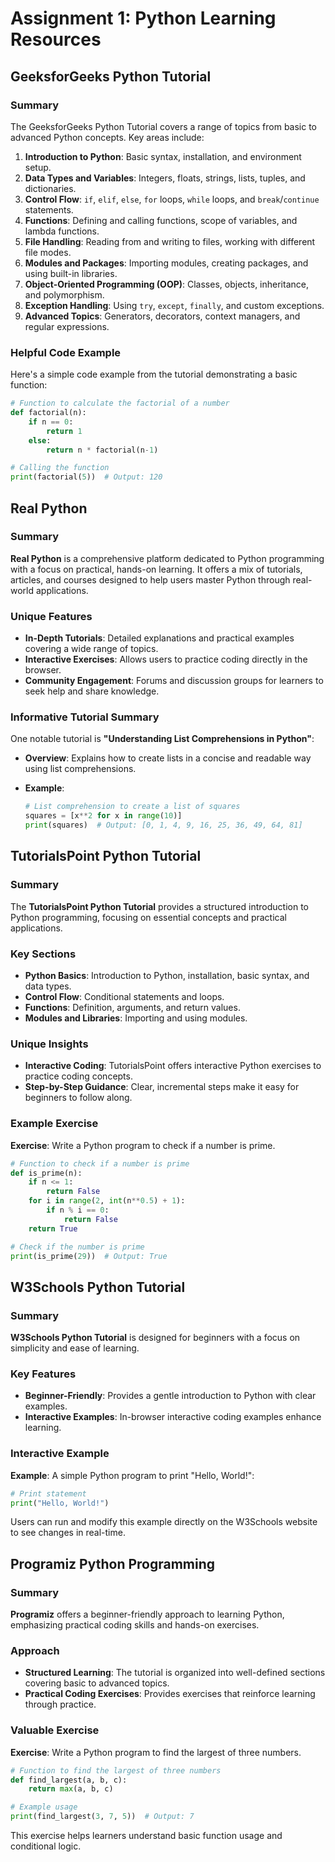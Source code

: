 
# Assignment 1: Python Learning Resources

## GeeksforGeeks Python Tutorial

### Summary

The GeeksforGeeks Python Tutorial covers a range of topics from basic to advanced Python concepts. Key areas include:

1. **Introduction to Python**: Basic syntax, installation, and environment setup.
2. **Data Types and Variables**: Integers, floats, strings, lists, tuples, and dictionaries.
3. **Control Flow**: `if`, `elif`, `else`, `for` loops, `while` loops, and `break`/`continue` statements.
4. **Functions**: Defining and calling functions, scope of variables, and lambda functions.
5. **File Handling**: Reading from and writing to files, working with different file modes.
6. **Modules and Packages**: Importing modules, creating packages, and using built-in libraries.
7. **Object-Oriented Programming (OOP)**: Classes, objects, inheritance, and polymorphism.
8. **Exception Handling**: Using `try`, `except`, `finally`, and custom exceptions.
9. **Advanced Topics**: Generators, decorators, context managers, and regular expressions.

### Helpful Code Example

Here's a simple code example from the tutorial demonstrating a basic function:

```python
# Function to calculate the factorial of a number
def factorial(n):
    if n == 0:
        return 1
    else:
        return n * factorial(n-1)

# Calling the function
print(factorial(5))  # Output: 120
```

## Real Python

### Summary

**Real Python** is a comprehensive platform dedicated to Python programming with a focus on practical, hands-on learning. It offers a mix of tutorials, articles, and courses designed to help users master Python through real-world applications.

### Unique Features

- **In-Depth Tutorials**: Detailed explanations and practical examples covering a wide range of topics.
- **Interactive Exercises**: Allows users to practice coding directly in the browser.
- **Community Engagement**: Forums and discussion groups for learners to seek help and share knowledge.

### Informative Tutorial Summary

One notable tutorial is **"Understanding List Comprehensions in Python"**:

- **Overview**: Explains how to create lists in a concise and readable way using list comprehensions.
- **Example**:

  ```python
  # List comprehension to create a list of squares
  squares = [x**2 for x in range(10)]
  print(squares)  # Output: [0, 1, 4, 9, 16, 25, 36, 49, 64, 81]
  ```

## TutorialsPoint Python Tutorial

### Summary

The **TutorialsPoint Python Tutorial** provides a structured introduction to Python programming, focusing on essential concepts and practical applications.

### Key Sections

- **Python Basics**: Introduction to Python, installation, basic syntax, and data types.
- **Control Flow**: Conditional statements and loops.
- **Functions**: Definition, arguments, and return values.
- **Modules and Libraries**: Importing and using modules.

### Unique Insights

- **Interactive Coding**: TutorialsPoint offers interactive Python exercises to practice coding concepts.
- **Step-by-Step Guidance**: Clear, incremental steps make it easy for beginners to follow along.

### Example Exercise

**Exercise**: Write a Python program to check if a number is prime.

```python
# Function to check if a number is prime
def is_prime(n):
    if n <= 1:
        return False
    for i in range(2, int(n**0.5) + 1):
        if n % i == 0:
            return False
    return True

# Check if the number is prime
print(is_prime(29))  # Output: True
```

## W3Schools Python Tutorial

### Summary

**W3Schools Python Tutorial** is designed for beginners with a focus on simplicity and ease of learning.

### Key Features

- **Beginner-Friendly**: Provides a gentle introduction to Python with clear examples.
- **Interactive Examples**: In-browser interactive coding examples enhance learning.

### Interactive Example

**Example**: A simple Python program to print "Hello, World!":

```python
# Print statement
print("Hello, World!")
```

Users can run and modify this example directly on the W3Schools website to see changes in real-time.

## Programiz Python Programming

### Summary

**Programiz** offers a beginner-friendly approach to learning Python, emphasizing practical coding skills and hands-on exercises.

### Approach

- **Structured Learning**: The tutorial is organized into well-defined sections covering basic to advanced topics.
- **Practical Coding Exercises**: Provides exercises that reinforce learning through practice.

### Valuable Exercise

**Exercise**: Write a Python program to find the largest of three numbers.

```python
# Function to find the largest of three numbers
def find_largest(a, b, c):
    return max(a, b, c)

# Example usage
print(find_largest(3, 7, 5))  # Output: 7
```

This exercise helps learners understand basic function usage and conditional logic.

```

